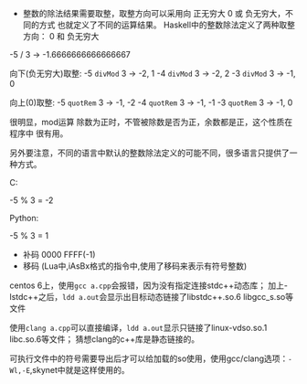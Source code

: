 
* 整数的除法结果需要取整，取整方向可以采用向 正无穷大 0 或 负无穷大，不同的方式
也就定义了不同的运算结果。
Haskell中的整数除法定义了两种取整方向： 0 和 负无穷大

-5 / 3 -> -1.6666666666666667

向下(负无穷大)取整:
-5 `divMod` 3 -> -2, 1
-4 `divMod` 3 -> -2, 2
-3 `divMod` 3 -> -1, 0

向上(0)取整:
-5 `quotRem` 3 -> -1, -2
-4 `quotRem` 3 -> -1, -1
-3 `quotRem` 3 -> -1, 0

很明显，mod运算 除数为正时，不管被除数是否为正，余数都是正，这个性质在程序中
很有用。

另外要注意，不同的语言中默认的整数除法定义的可能不同，很多语言只提供了一种方式。

C:

-5 % 3 = -2

Python:

-5 % 3 = 1

* 补码 0000 FFFF(-1)
* 移码 (Lua中,iAsBx格式的指令中,使用了移码来表示有符号整数)


centos 6上，使用`gcc a.cpp`会报错，因为没有指定连接stdc++动态库；
加上-lstdc++之后，`ldd a.out`会显示出目标动态链接了libstdc++.so.6 libgcc_s.so等文件

使用`clang a.cpp`可以直接编译，`ldd a.out`显示只链接了linux-vdso.so.1 libc.so.6等文件；
猜想clang的c++库是静态链接的。

可执行文件中的符号需要导出后才可以给加载的so使用，使用gcc/clang选项：`-Wl,-E`,skynet中就是这样使用的。
